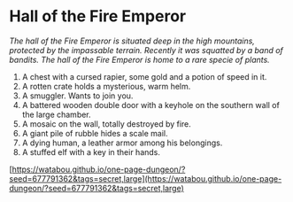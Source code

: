 # Hall of the Fire Emperor

_The hall of the Fire Emperor is situated deep in the high mountains, protected by the impassable terrain. Recently it was squatted by a band of bandits. The hall of the Fire Emperor is home to a rare specie of plants._

1. A chest with a cursed rapier, some gold and a potion of speed in it.
2. A rotten crate holds a mysterious, warm helm.
3. A smuggler. Wants to join you.
4. A battered wooden double door with a keyhole on the southern wall of the large chamber.
5. A mosaic on the wall, totally destroyed by fire.
6. A giant pile of rubble hides a scale mail.
7. A dying human, a leather armor among his belongings.
8. A stuffed elf with a key in their hands.

[https://watabou.github.io/one-page-dungeon/?seed=677791362&tags=secret,large](https://watabou.github.io/one-page-dungeon/?seed=677791362&tags=secret,large)
